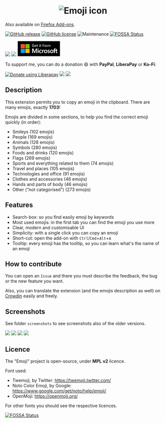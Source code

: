 <h1 align="center">
    <br>
    <img width="70" src="img/icon-dark-128.png" alt="Emoji icon" />
    <br>
</h1>


Also available on [Firefox Add-ons](https://addons.mozilla.org/it/firefox/addon/emoji-sav/).

[![GitHub release](https://img.shields.io/github/release/Sav22999/emoji.svg)](https://github.com/Sav22999/emoji/releases/) [![GitHub license](https://img.shields.io/github/license/Sav22999/emoji.svg)](https://github.com/Sav22999/emoji/blob/master/LICENSE) ![Maintenance](https://img.shields.io/badge/Maintained%3F-yes-green.svg)
[![FOSSA Status](https://app.fossa.io/api/projects/git%2Bgithub.com%2FSav22999%2Femoji.svg?type=shield)](https://app.fossa.io/projects/git%2Bgithub.com%2FSav22999%2Femoji?ref=badge_shield)

[<img src="img/firefoxAddons.png" height="50px">](https://addons.mozilla.org/it/firefox/addon/emoji-sav/) [<img src="img/chromeAddons.png" height="50px">](https://chrome.google.com/webstore/detail/emoji/kjepehkgbooeigeflhiogplnckadlife) [<img src="img/microsoftAddons.png" height="50px">](https://microsoftedge.microsoft.com/addons/detail/emoji/ejcgfbaipbelddlbokgcfajefbnnagfm)

To support me, you can do a donation :smile: with **PayPal**, **LiberaPay** or **Ko-Fi**:

<a href="https://liberapay.com/Sav22999/donate"><img alt="Donate using Liberapay" src="https://liberapay.com/assets/widgets/donate.svg"></a> [<img src="img/paypal.svg" width="160px"></img>](https://paypal.me/saveriomorelli) [<img src="https://cdn.ko-fi.com/cdn/kofi1.png?v=2" width="120px"></img>](https://ko-fi.com/R5R31UQ8G)

## Description

This extension permits you to copy an emoji in the clipboard. There are many emojis, exactly **1703**!

Emojis are divided in some sections, to help you find the correct emoji quickly (in order):

- Smileys (102 emojis)
- People (169 emojis)
- Animals (128 emojis)
- Symbols (280 emojis)
- Foods and drinks (120 emojis)
- Flags (269 emojis)
- Sports and everything related to them (74 emojis)
- Travel and places (105 emojis)
- Technologies and office (91 emojis)
- Clothes and accessories (46 emojis)
- Hands and parts of body (46 emojis)
- Other (“not categorised”) (273 emojis)

## Features

- Search-box: so you find easily emoji by keywords
- Most used emojis: in the first tab you can find the emoji you use more
- Clear, modern and customisable UI
- Simplicity: with a single click you can copy an emoji
- Short-cut: open the add-on with `Ctrl`/`Cmd`+`Alt`+`A`
- Tooltip: every emoji has the tooltip, so you can learn what's the name of an emoji

## How to contribute

You can open an `Issue` and there you must describe the feedback, the bug or the new feature you want.

Also, you can translate the extension (and the emojis description as well) on [Crowdin](https://crowdin.com/project/emoji-sav) easily and freely.

## Screenshots

See folder <code>screenshots</code> to see screenshots also of the older versions.

<img src="screenshots/3.10/1.png" width="400px"></img> <img src="screenshots/3.10/2.png" width="400px"></img> <img src="screenshots/3.10/3.png" width="400px"></img> <img src="screenshots/3.10/4.png" width="400px"></img>

## Licence

The "Emoji" project is open-source, under **MPL v2** licence.

Font used:

- Twemoji, by Twitter: https://twemoji.twitter.com/
- Noto Color Emoji, by Google: https://www.google.com/get/noto/help/emoji/
- OpenMoji: https://openmoji.org/

For other fonts you should see the respective licences.

[![FOSSA Status](https://app.fossa.io/api/projects/git%2Bgithub.com%2FSav22999%2Femoji.svg?type=large)](https://app.fossa.io/projects/git%2Bgithub.com%2FSav22999%2Femoji?ref=badge_large)
